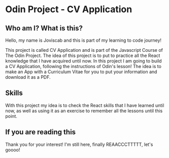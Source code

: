 # Odin Project - CV Application

## Who am I? What is this?

Hello, my name is Joviscab and this is part of my learning to code journey!

This project is called CV Application and is part of the Javascript Course of The Odin Project. The idea of this project is to put to practice all the React knowledge that I have acquired until now. In this project I am going to build a CV Application, following the instructions of Odin's lesson! The idea is to make an App with a Curriculum Vitae for you to put your information and download it as a PDF.

## Skills

With this project my idea is to check the React skills that I have learned until now, as well as using it as an exercise to remember all the lessons until this point.

## If you are reading this

Thank you for your interest! I'm still here, finally REAACCCTTTTT, let's goooo!
